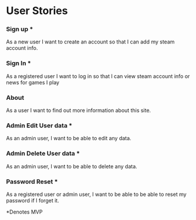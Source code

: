 # User Stories

### Sign up *

As a new user I want to create an account so that I can add my steam account info. 

### Sign In *

As a registered user I want to log in so that I can view steam account info or news for games I play

### About

As a user I want to find out more information about this site.

### Admin Edit User data *

As an admin user, I want to be able to edit any data. 

### Admin Delete User data *

As an admin user, I want to be able to delete any data. 

### Password Reset *

As a registered user or admin user, I want to be able to be able to reset my password if I forget it. 

*Denotes MVP









 
